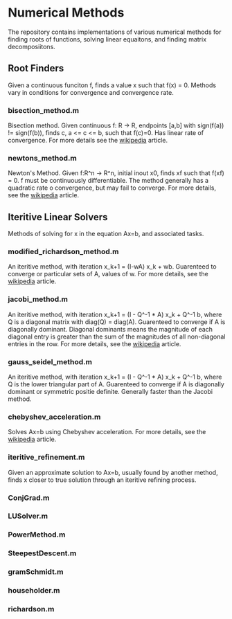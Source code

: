 # Numerical Methods
The repository contains implementations of various numerical methods for finding roots of functions, solving linear equaitons, and finding matrix decomposiitons.

## Root Finders
Given a continuous funciton f, finds a value x such that f(x) = 0. Methods vary in conditions for convergence and convergence rate.

### bisection_method.m
Bisection method. Given continuous f: R -> R, endpoints [a,b] with sign(f(a)) != sign(f(b)), finds c, a <= c <= b, such that f(c)=0. Has linear rate of convergence. For more details see the [wikipedia](https://en.wikipedia.org/wiki/Bisection_method) article.

### newtons_method.m
Newton's Method. Given f:R^n -> R^n, initial inout x0, finds xf such that f(xf) = 0. f must be continuously differentiable. The method generally  has a quadratic rate o convergence, but may fail to converge. For more details, see the [wikipedia](https://en.wikipedia.org/wiki/Newton%27s_method) article.


## Iteritive Linear Solvers
Methods of solving for x in the equation Ax=b, and associated tasks.

### modified_richardson_method.m
An iteritive method, with iteration x_k+1 = (I-wA) x_k + wb. Guarenteed to converge or particular sets of A, values of w. For more details, see the [wikipedia](https://en.wikipedia.org/wiki/Modified_Richardson_iteration) article.

### jacobi_method.m
An iteritive method, with iteration x_k+1 = (I - Q^-1 * A) x_k + Q^-1 b, where Q is a diagonal matrix with diag(Q) = diag(A). Guarenteed to converge if A is diagonally dominant. Diagonal dominants means the magnitude of each diagonal entry is greater than the sum of the magnitudes of all non-diagonal entries in the row. For more details, see the [wikipedia](https://en.wikipedia.org/wiki/Jacobi_method) article.

### gauss_seidel_method.m
An iteritive method, with iteration x_k+1 = (I - Q^-1 * A) x_k + Q^-1 b, where Q is the lower triangular part of A. Guarenteed to converge if A is diagonally dominant or symmetric positie definite. Generally faster than the Jacobi method.


### chebyshev_acceleration.m
Solves Ax=b using Chebyshev acceleration. For more details, see the [wikipedia](https://en.wikipedia.org/wiki/Chebyshev_iteration#:~:text=In%20numerical%20linear%20algebra%2C%20the,for%20the%20other%20nonstationary%20methods) article.

### iteritive_refinement.m
Given an approximate solution to Ax=b, usually found by another method, finds x closer to true solution through an iteritive refining process.

### ConjGrad.m


### LUSolver.m

### PowerMethod.m

### SteepestDescent.m



### gramSchmidt.m

### householder.m

### richardson.m
